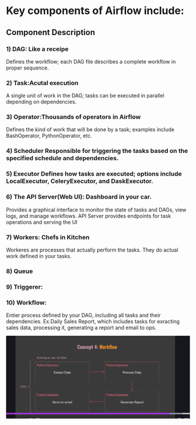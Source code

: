 # Key components of Airflow include:
## Component	Description
### 1) DAG: Like a receipe
Defines the workflow; each DAG file describes a complete workflow in proper sequence.

### 2) Task:Acutal execution
A single unit of work in the DAG; tasks can be executed in parallel depending on dependencies.

### 3) Operator:Thousands of operators in Airflow
Defines the kind of work that will be done by a task; examples include BashOperator, PythonOperator, etc.

### 4) Scheduler  Responsible for triggering the tasks based on the specified schedule and dependencies.

### 5) Executor	 Defines how tasks are executed; options include LocalExecutor, CeleryExecutor, and DaskExecutor.

### 6) The API Server(Web UI): Dashboard in your car.
Provides a graphical interface to monitor the state of tasks and DAGs, view logs, and manage workflows.
API Server provides endpoints for task operations and serving the UI

### 7) Workers: Chefs in Kitchen
Workeres are processes that actually perform the tasks.
They do actual work defined in your tasks.

### 8) Queue

### 9) Triggerer:

### 10) Workflow:
Entier process defined by your DAG, including all tasks and their dependencies.
Ex.Daily Sales Report, which includes tasks for exracting sales data, processing it, generating a report and email to ops.

![alt text](image.png)




